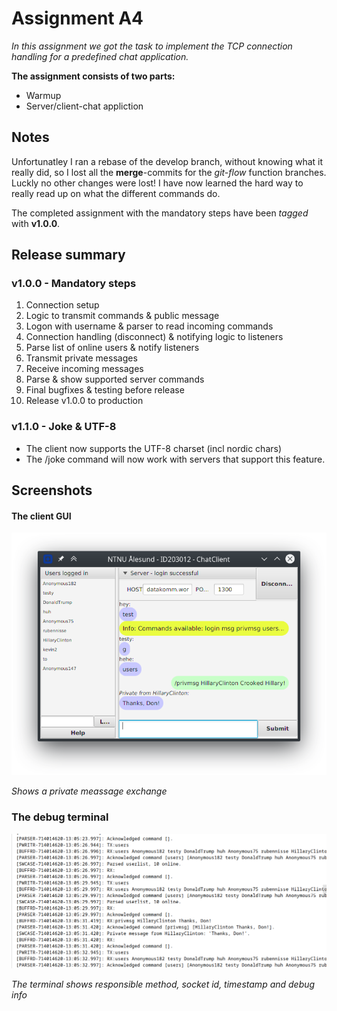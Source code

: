 # Assignment A4 
_In this assignment we got the task to implement the TCP connection handling
for a predefined chat application._
	
__The assignment consists of two parts:__

 *  Warmup
 *  Server/client-chat appliction

## Notes
Unfortunatley I ran a rebase of the develop branch, without knowing what
it really did, so I lost all the __merge__-commits for the _git-flow_ 
function branches. Luckly no other changes were lost! I have now learned
the hard way to really read up on what the different commands do.

The completed assignment with the mandatory steps have been _tagged_ with __v1.0.0__.
## Release summary
### v1.0.0 - Mandatory steps
 1. Connection setup  
 1. Logic to transmit commands & public message
 1. Logon with username & parser to read incoming commands 
 1. Connection handling (disconnect) & notifying logic to listeners
 1. Parse list of online users & notify listeners
 1. Transmit private messages
 1. Receive incoming messages
 1. Parse & show supported server commands
 1. Final bugfixes & testing before release
 1. Release v1.0.0 to production

### v1.1.0 - Joke & UTF-8
 * The client now supports the UTF-8 charset (incl nordic chars)
 * The /joke command will now work with servers that support this feature.

## Screenshots
#### The client GUI
![v1.0.0 client](Images/clientRunning.png)

_Shows a private meassage exchange_
### The debug terminal
![v1.0.0 console](Images/debugTerminal.png)

_The terminal shows responsible method, socket id, timestamp and debug info_ 

